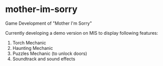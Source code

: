 # mother-im-sorry
Game Development of "Mother I'm Sorry" 

Currently developing a demo version on MIS to display following features:
1. Torch Mechanic
2. Haunting Mechanic
3. Puzzles Mechanic (to unlock doors)
4. Soundtrack and sound effects
